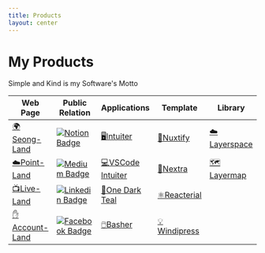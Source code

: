 ```yaml
---
title: Products
layout: center
---
```


# My Products
Simple and Kind is my Software's Motto
<table >
<thead>
<tr>
<th >Web Page</th>
<th >Public Relation</th>
<th >Applications</th>
<th >Template</th>
<th>Library</th>
</tr>
</thead>

<tbody>
<tr>
<td><a href="https://www.seongland.com">🌍Seong-Land</a></td>
<td><a href="https://doc.seongland.com"><img alt="Notion Badge" src="https://img.shields.io/badge/Notion-white?style=round-square&amp;logo=notion&amp;logoColor=black" /></a></td>
<td><a href="https://github.com/seonglae/intuiter">🖥️Intuiter</a></td>
<td><a href="https://github.com/seonglae/nuxtify">🔺Nuxtify</a></td>
<td><a href="https://github.com/seonglae/layerspace">☁️Layerspace</a></td>
</tr>
<tr>
<td><a href="https://point.seongland.com">☁️Point-Land</a></td>
<td><a href="https://seongland.medium.com/"><img alt="Medium Badge" src="https://img.shields.io/badge/Medium-black?style=round-square&amp;logo=medium&amp;logoColor=white" /></a></td>
<td><a href="https://marketplace.visualstudio.com/items?itemName=seonglae.terminal-intuiter">💻VSCode Intuiter</a></td>
<td><a href="https://github.com/seonglae/nextra">🔼Nextra</a></td>
<td><a href="https://github.com/seonglae/layermap">🗺️Layermap</a></td>
</tr>
<tr>
<td><a href="https://live.seongland.com">📺Live-Land</a></td>
<td><a href="https://www.linkedin.com/in/seonglae/"><img alt="Linkedin Badge" src="https://img.shields.io/badge/LinkedIn-blue?style=round-square&amp;logo=LinkedIn&amp;logoColor=white" /></a></td>
<td><a href="https://marketplace.visualstudio.com/items?itemName=seonglae.one-dark-teal">🖤One Dark Teal</a></td>
<td><a href="https://github.com/seonglae/reacterial">⚛️Reacterial</a></td>
<td></td>
</tr>
<tr>
<td><a href="https://account.seongland.com">✋Account-Land</a></td>
<td><a href="https://www.facebook.com/profile.php?id=100006296858033"><img alt="Facebook Badge" src="https://img.shields.io/badge/Facebook-1877f2?style=round-square&amp;logo=facebook&amp;logoColor=white" /></a></td>
<td><a href="https://github.com/seonglae/basher">🖱️Basher</a></td>
<td><a href="https://github.com/seonglae/windipress">💡Windipress</a></td>
<td></td>
</tr>
</tbody>
</table>
